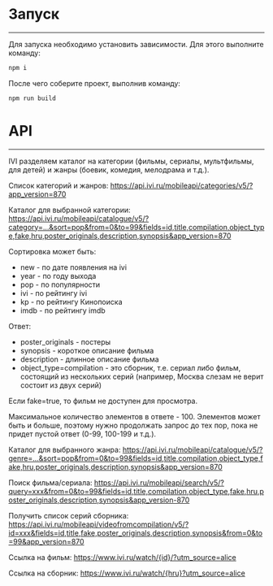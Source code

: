 # Запуск
------------------------
Для запуска необходимо установить зависимости. Для этого выполните команду:
```bash
npm i
```
После чего соберите проект, выполнив команду:
```bash
npm run build
```
# API
-----------------------
IVI разделяем каталог на категории (фильмы, сериалы, мультфильмы, для детей) и жанры (боевик, комедия, мелодрама и т.д.).

Список категорий и жанров:
https://api.ivi.ru/mobileapi/categories/v5/?app_version=870

Каталог для выбранной категории:
https://api.ivi.ru/mobileapi/catalogue/v5/?category=...&sort=pop&from=0&to=99&fields=id,title,compilation,object_type,fake,hru,poster_originals,description,synopsis&app_version=870

Сортировка может быть:
- new - по дате появления на ivi
- year - по году выхода
- pop - по популярности
- ivi - по рейтингу ivi
- kp - по рейтингу Кинопоиска
- imdb - по рейтингу imdb

Ответ:
- poster_originals - постеры
- synopsis - короткое описание фильма
- description - длинное описание фильма
- object_type=compilation - это сборник, т.е. сериал либо фильм, состоящий из нескольких серий (например, Москва слезам не верит состоит из двух серий)

Если fake=true, то фильм не доступен для просмотра.

Максимальное количество элементов в ответе - 100. Элементов может быть и больше, поэтому нужно продолжать запрос до тех пор, пока не придет пустой ответ (0-99, 100-199 и т.д.).

Каталог для выбранного жанра:
https://api.ivi.ru/mobileapi/catalogue/v5/?genre=...&sort=pop&from=0&to=99&fields=id,title,compilation,object_type,fake,hru,poster_originals,description,synopsis&app_version=870

Поиск фильма/сериала:
https://api.ivi.ru/mobileapi/search/v5/?query=xxx&from=0&to=99&fields=id,title,compilation,object_type,fake,hru,poster_originals,description,synopsis&app_version-870

Получить список серий сборника:
https://api.ivi.ru/mobileapi/videofromcompilation/v5/?id=xxx&fields=id,title,fake,poster_originals,description,synopsis&from=0&to=99&app_version=870

Ссылка на фильм:
https://www.ivi.ru/watch/{id}/?utm_source=alice

Ссылка на сборник:
https://www.ivi.ru/watch/{hru}?utm_source=alice

